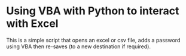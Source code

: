 # Using VBA with Python to interact with Excel
This is a simple script that opens an excel or csv file, adds a password using VBA then re-saves (to a new destination if required).
